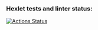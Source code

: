 ### Hexlet tests and linter status:
[![Actions Status](https://github.com/andrewromm/frontend-project-46/actions/workflows/hexlet-check.yml/badge.svg)](https://github.com/andrewromm/frontend-project-46/actions)